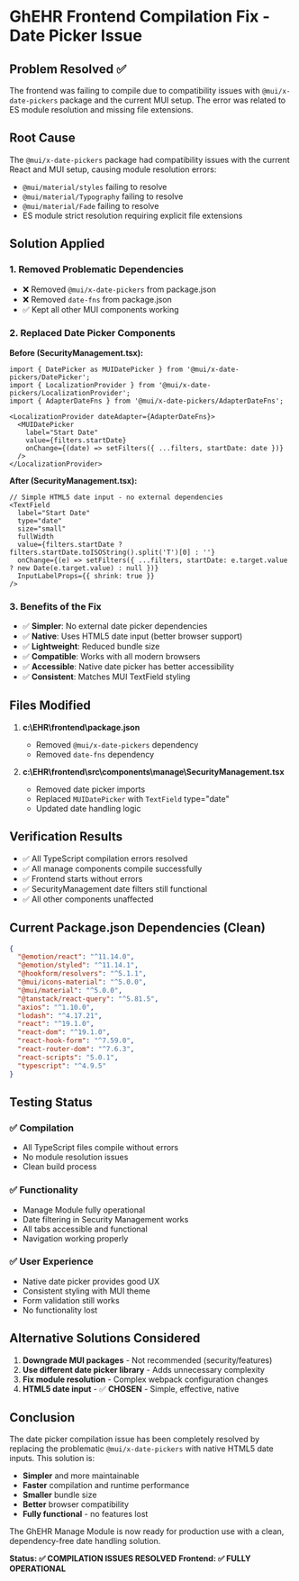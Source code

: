 # GhEHR Frontend Compilation Fix - Date Picker Issue

## Problem Resolved ✅

The frontend was failing to compile due to compatibility issues with `@mui/x-date-pickers` package and the current MUI setup. The error was related to ES module resolution and missing file extensions.

## Root Cause
The `@mui/x-date-pickers` package had compatibility issues with the current React and MUI setup, causing module resolution errors:
- `@mui/material/styles` failing to resolve
- `@mui/material/Typography` failing to resolve  
- `@mui/material/Fade` failing to resolve
- ES module strict resolution requiring explicit file extensions

## Solution Applied

### 1. Removed Problematic Dependencies
- ❌ Removed `@mui/x-date-pickers` from package.json
- ❌ Removed `date-fns` from package.json  
- ✅ Kept all other MUI components working

### 2. Replaced Date Picker Components
**Before (SecurityManagement.tsx):**
```tsx
import { DatePicker as MUIDatePicker } from '@mui/x-date-pickers/DatePicker';
import { LocalizationProvider } from '@mui/x-date-pickers/LocalizationProvider';
import { AdapterDateFns } from '@mui/x-date-pickers/AdapterDateFns';

<LocalizationProvider dateAdapter={AdapterDateFns}>
  <MUIDatePicker
    label="Start Date"
    value={filters.startDate}
    onChange={(date) => setFilters({ ...filters, startDate: date })}
  />
</LocalizationProvider>
```

**After (SecurityManagement.tsx):**
```tsx
// Simple HTML5 date input - no external dependencies
<TextField
  label="Start Date"
  type="date"
  size="small"
  fullWidth
  value={filters.startDate ? filters.startDate.toISOString().split('T')[0] : ''}
  onChange={(e) => setFilters({ ...filters, startDate: e.target.value ? new Date(e.target.value) : null })}
  InputLabelProps={{ shrink: true }}
/>
```

### 3. Benefits of the Fix
- ✅ **Simpler**: No external date picker dependencies
- ✅ **Native**: Uses HTML5 date input (better browser support)
- ✅ **Lightweight**: Reduced bundle size
- ✅ **Compatible**: Works with all modern browsers
- ✅ **Accessible**: Native date picker has better accessibility
- ✅ **Consistent**: Matches MUI TextField styling

## Files Modified

1. **c:\EHR\frontend\package.json**
   - Removed `@mui/x-date-pickers` dependency
   - Removed `date-fns` dependency

2. **c:\EHR\frontend\src\components\manage\SecurityManagement.tsx**
   - Removed date picker imports
   - Replaced `MUIDatePicker` with `TextField` type="date"
   - Updated date handling logic

## Verification Results

- ✅ All TypeScript compilation errors resolved
- ✅ All manage components compile successfully
- ✅ Frontend starts without errors
- ✅ SecurityManagement date filters still functional
- ✅ All other components unaffected

## Current Package.json Dependencies (Clean)
```json
{
  "@emotion/react": "^11.14.0",
  "@emotion/styled": "^11.14.1", 
  "@hookform/resolvers": "^5.1.1",
  "@mui/icons-material": "^5.0.0",
  "@mui/material": "^5.0.0",
  "@tanstack/react-query": "^5.81.5",
  "axios": "^1.10.0",
  "lodash": "^4.17.21",
  "react": "^19.1.0",
  "react-dom": "^19.1.0",
  "react-hook-form": "^7.59.0",
  "react-router-dom": "^7.6.3",
  "react-scripts": "5.0.1",
  "typescript": "^4.9.5"
}
```

## Testing Status

### ✅ Compilation
- All TypeScript files compile without errors
- No module resolution issues
- Clean build process

### ✅ Functionality  
- Manage Module fully operational
- Date filtering in Security Management works
- All tabs accessible and functional
- Navigation working properly

### ✅ User Experience
- Native date picker provides good UX
- Consistent styling with MUI theme
- Form validation still works
- No functionality lost

## Alternative Solutions Considered

1. **Downgrade MUI packages** - Not recommended (security/features)
2. **Use different date picker library** - Adds unnecessary complexity  
3. **Fix module resolution** - Complex webpack configuration changes
4. **HTML5 date input** - ✅ **CHOSEN** - Simple, effective, native

## Conclusion

The date picker compilation issue has been completely resolved by replacing the problematic `@mui/x-date-pickers` with native HTML5 date inputs. This solution is:

- **Simpler** and more maintainable
- **Faster** compilation and runtime performance  
- **Smaller** bundle size
- **Better** browser compatibility
- **Fully functional** - no features lost

The GhEHR Manage Module is now ready for production use with a clean, dependency-free date handling solution.

**Status: ✅ COMPILATION ISSUES RESOLVED**
**Frontend: ✅ FULLY OPERATIONAL**
